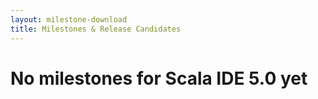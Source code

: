 ```yaml
---
layout: milestone-download
title: Milestones & Release Candidates
---
```


<!--
Here you can find the update sites for milestone or release candidates. Use this stream if you want to stay
up to date with the latest developments in the Scala compiler and the Scala IDE itself.

## Scala IDE 4.4.0-RC2 download

This bundle contains the Scala IDE for Eclipse and it comes pre-configured
for optimal performance. No need to configure update sites, and *Check for updates* will keep your
development environment up to date.

Whether you are a seasoned Scala developer or just picking up the language, this is the fastest way to get productive.

{% include sdk-download-box-2-11-rc.txt %}

### Update sites

If you prefer to use an existing Eclipse installation, you can use the following update sites to upgrade or install the Scala IDE plugin.

#### For Eclipse Luna (version 4.4)

{% assign divId = 'download-lithium-211-luna' %}
{% assign downloadUrl = 'http://download.scala-ide.org/sdk/lithium/e44/scala211/dev' %}

{% include download-box.txt %}

#### Requirements
{% include jdk-requirements-luna.txt %}

#### Also included:

* Scala 2.11.8 and Scala 2.10.6
* Sbt 0.13.8
* Scalariform 0.1.5
* Scala Refactoring 0.9.1
-->

# No milestones for Scala IDE 5.0 yet
